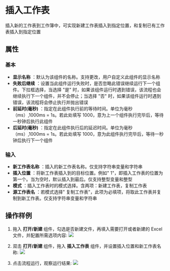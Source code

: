 # 插入工作表

插入新的工作表到工作簿中，可实现新建工作表插入到指定位置，和复制已有工作表插入到指定位置

## 属性

### 基本

- **显示名称** ：默认为该组件的名称。支持更改，用户自定义此组件的显示名称
- **失败后继续** ：设置当此组件运行失败时，是否忽略此错误继续运行下一个组件。下拉框选择，当选择 "是" 时，如果该组件运行时遇到错误，该流程也会继续执行下一个组件，并不会停止；当选择 "否" 时，如果该组件运行时遇到错误，该流程将会停止执行并抛出错误
- **前延时(毫秒)** ：指定在此组件执行前的等待时间。单位为毫秒（ms）,1000ms = 1s。若此处填写 1000，意为上一个组件执行完毕后，等待一秒钟后执行此组件
- **后延时(毫秒)** ：指定在此组件执行后的延迟时间。单位为毫秒（ms）,1000ms = 1s。若此处填写 1000，意为此组件执行完毕后，等待一秒钟后执行下一个组件


### 输入

- **新工作表名称** ：插入的新工作表名称。仅支持字符串变量和字符串
- **插入位置** ：将新工作表插入到的目标位置。例如&quot; 1&quot;，即插入工作表的位置为第一个。当为空时，默认插入到最后。仅支持整型变量和整型
- **模式** ：插入工作表时的模式选择。含两项：新建工作表，复制工作表
- **源工作表名** ：若模式选择&quot; 复制工作表&quot;，此项为必填项，将取此工作表并复制到新工作表。仅支持字符串变量和字符串


## 操作样例
1. 拖入 **打开/新建** 组件，勾选是否新建文件，再填入需要打开或者新建的 Excel 文件，并配置所需选项内容:
![](https://docimages.blob.core.chinacloudapi.cn/images/Activities/wps1.png)

2. 双击 **打开/新建** 组件，拖入 **插入工作表** 组件，并设置插入位置和新工作表名称:
![](https://docimages.blob.core.chinacloudapi.cn/images/Activities/wps53.png)

3. 点击流程运行，观察运行结果:
![](https://docimages.blob.core.chinacloudapi.cn/images/Activities/wps54.png)